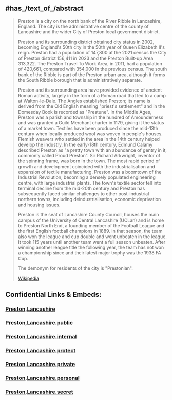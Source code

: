 
## #has_/text_of_/abstract 

> Preston is a city on the north bank of the River Ribble in Lancashire, England. 
> The city is the administrative centre of the county of Lancashire 
> and the wider City of Preston local government district. 
> 
> Preston and its surrounding district obtained city status in 2002, 
> becoming England's 50th city in the 50th year of Queen Elizabeth II's reign. 
> Preston had a population of 147,800 at the 2021 census  the City of Preston district 156,411 in 2023 and the Preston Built-up Area 313,322. The Preston Travel To Work Area, in 2011, had a population of 420,661, compared with 354,000 in the previous census. The south bank of the Ribble is part of the Preston urban area, although it forms the South Ribble borough that is administratively separate.
>
> Preston and its surrounding area have provided evidence of ancient Roman activity, largely in the form of a Roman road that led to a camp at Walton-le-Dale. The Angles established Preston; its name is derived from the Old English meaning "priest's settlement" and in the Domesday Book is recorded as "Prestune". In the Middle Ages, Preston was a parish and township in the hundred of Amounderness and was granted a Guild Merchant charter in 1179, giving it the status of a market town. Textiles have been produced since the mid-13th century when locally produced wool was woven in people's houses. Flemish weavers who settled in the area in the 14th century helped develop the industry. In the early-18th century, Edmund Calamy described Preston as "a pretty town with an abundance of gentry in it, commonly called Proud Preston". Sir Richard Arkwright, inventor of the spinning frame, was born in the town. The most rapid period of growth and development coincided with the industrialisation and expansion of textile manufacturing. Preston was a boomtown of the Industrial Revolution, becoming a densely populated engineering centre, with large industrial plants. The town's textile sector fell into terminal decline from the mid-20th century and Preston has subsequently faced similar challenges to other post-industrial northern towns, including deindustrialisation, economic deprivation and housing issues.
>
> Preston is the seat of Lancashire County Council, houses the main campus of the University of Central Lancashire (UCLan) and is home to Preston North End, a founding member of the Football League and the first English football champions in 1889. In that season, the team also won the league and cup double and went unbeaten in the league. It took 115 years until another team went a full season unbeaten. After winning another league title the following year, the team has not won a championship since and their latest major trophy was the 1938 FA Cup. 
>
> The demonym for residents of the city is "Prestonian".
>
> [Wikipedia](https://en.wikipedia.org/wiki/Preston,%20Lancashire)


## Confidential Links & Embeds: 

### [Preston,Lancashire](/_Standards/Earth/Continent/Europe/Europe~North/UK/England/Regions~England/North_West_England/Lancashire/cities~Lancashire/Preston,Lancashire.md) 

### [Preston,Lancashire.public](/_public/Earth/Continent/Europe/Europe~North/UK/England/Regions~England/North_West_England/Lancashire/cities~Lancashire/Preston,Lancashire.public.md) 

### [Preston,Lancashire.internal](/_internal/Earth/Continent/Europe/Europe~North/UK/England/Regions~England/North_West_England/Lancashire/cities~Lancashire/Preston,Lancashire.internal.md) 

### [Preston,Lancashire.protect](/_protect/Earth/Continent/Europe/Europe~North/UK/England/Regions~England/North_West_England/Lancashire/cities~Lancashire/Preston,Lancashire.protect.md) 

### [Preston,Lancashire.private](/_private/Earth/Continent/Europe/Europe~North/UK/England/Regions~England/North_West_England/Lancashire/cities~Lancashire/Preston,Lancashire.private.md) 

### [Preston,Lancashire.personal](/_personal/Earth/Continent/Europe/Europe~North/UK/England/Regions~England/North_West_England/Lancashire/cities~Lancashire/Preston,Lancashire.personal.md) 

### [Preston,Lancashire.secret](/_secret/Earth/Continent/Europe/Europe~North/UK/England/Regions~England/North_West_England/Lancashire/cities~Lancashire/Preston,Lancashire.secret.md)

